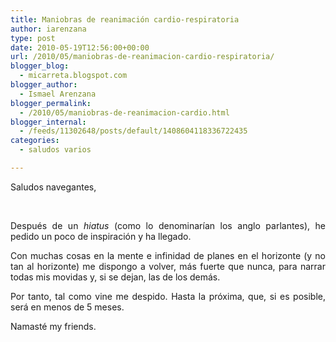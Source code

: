 ```yaml
---
title: Maniobras de reanimación cardio-respiratoria
author: iarenzana
type: post
date: 2010-05-19T12:56:00+00:00
url: /2010/05/maniobras-de-reanimacion-cardio-respiratoria/
blogger_blog:
  - micarreta.blogspot.com
blogger_author:
  - Ismael Arenzana
blogger_permalink:
  - /2010/05/maniobras-de-reanimacion-cardio.html
blogger_internal:
  - /feeds/11302648/posts/default/1408604118336722435
categories:
  - saludos varios

---
```

<p style="text-align: justify;">
  Saludos navegantes,
</p>

<p style="text-align: justify;">
   
</p>

<p style="text-align: justify;">
  Después de un <em>hiatus </em>(como lo denominarían los anglo parlantes), he pedido un poco de inspiración y ha llegado.
</p>

<p style="text-align: justify;">
  Con muchas cosas en la mente e infinidad de planes en el horizonte (y no tan al horizonte) me dispongo a volver, más fuerte que nunca, para narrar todas mis movidas y, si se dejan, las de los demás.
</p>

<p style="text-align: justify;">
  Por tanto, tal como vine me despido. Hasta la próxima, que, si es posible, será en menos de 5 meses.
</p>

<p style="text-align: justify;">
  Namasté my friends.
</p>